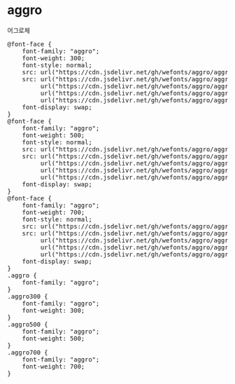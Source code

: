 # aggro
어그로체

<pre>
@font-face {
    font-family: "aggro";
    font-weight: 300;
    font-style: normal;
    src: url("https://cdn.jsdelivr.net/gh/wefonts/aggro/aggro-Light.eot");
    src: url("https://cdn.jsdelivr.net/gh/wefonts/aggro/aggro-Light.eot?#iefix") format("embedded-opentype"),
         url("https://cdn.jsdelivr.net/gh/wefonts/aggro/aggro-Light.woff2") format("woff2"),
         url("https://cdn.jsdelivr.net/gh/wefonts/aggro/aggro-Light.woff") format("woff"),
         url("https://cdn.jsdelivr.net/gh/wefonts/aggro/aggro-Light.ttf") format("truetype");
    font-display: swap;
}
@font-face {
    font-family: "aggro";
    font-weight: 500;
    font-style: normal;
    src: url("https://cdn.jsdelivr.net/gh/wefonts/aggro/aggro-Medium.eot");
    src: url("https://cdn.jsdelivr.net/gh/wefonts/aggro/aggro-Medium.eot?#iefix") format("embedded-opentype"),
         url("https://cdn.jsdelivr.net/gh/wefonts/aggro/aggro-Medium.woff2") format("woff2"),
         url("https://cdn.jsdelivr.net/gh/wefonts/aggro/aggro-Medium.woff") format("woff"),
         url("https://cdn.jsdelivr.net/gh/wefonts/aggro/aggro-Medium.ttf") format("truetype");
    font-display: swap;
}
@font-face {
    font-family: "aggro";
    font-weight: 700;
    font-style: normal;
    src: url("https://cdn.jsdelivr.net/gh/wefonts/aggro/aggro-Bold.eot");
    src: url("https://cdn.jsdelivr.net/gh/wefonts/aggro/aggro-Bold.eot?#iefix") format("embedded-opentype"),
         url("https://cdn.jsdelivr.net/gh/wefonts/aggro/aggro-Bold.woff2") format("woff2"),
         url("https://cdn.jsdelivr.net/gh/wefonts/aggro/aggro-Bold.woff") format("woff"),
         url("https://cdn.jsdelivr.net/gh/wefonts/aggro/aggro-Bold.ttf") format("truetype");
    font-display: swap;
}
.aggro {
    font-family: "aggro";
}
.aggro300 {
    font-family: "aggro";
    font-weight: 300;
}
.aggro500 {
    font-family: "aggro";
    font-weight: 500;
}
.aggro700 {
    font-family: "aggro";
    font-weight: 700;
}
</pre>
